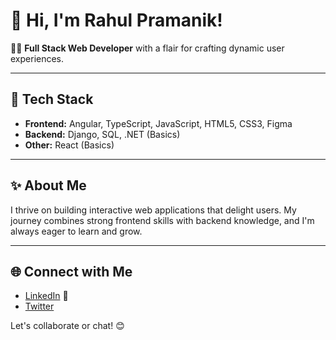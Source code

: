 # 🌟 Hi, I'm **Rahul Pramanik**!

👨‍💻 **Full Stack Web Developer** with a flair for crafting dynamic user experiences.

---

## 🚀 Tech Stack

- **Frontend:** Angular, TypeScript, JavaScript, HTML5, CSS3, Figma
- **Backend:** Django, SQL, .NET (Basics)
- **Other:** React (Basics)

---

## ✨ About Me

I thrive on building interactive web applications that delight users. My journey combines strong frontend skills with backend knowledge, and I'm always eager to learn and grow.

---

## 🌐 Connect with Me

- [LinkedIn](https://www.linkedin.com/in/rahul-pramanik-2bba54221/) 🔗
- [Twitter](https://x.com/OneAndOnlyRahul)

Let's collaborate or chat! 😊
